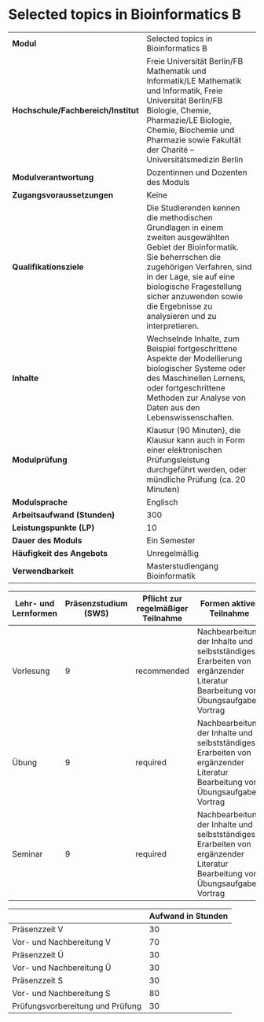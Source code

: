 # Selected topics in Bioinformatics B
|                                    |   |
|------------------------------------|---|
|**Modul**                           | Selected topics in Bioinformatics B |
|**Hochschule/Fachbereich/Institut** | Freie Universität Berlin/FB Mathematik und Informatik/LE Mathematik und Informatik, Freie Universität Berlin/FB Biologie, Chemie, Pharmazie/LE Biologie, Chemie, Biochemie und Pharmazie sowie Fakultät der Charité – Universitätsmedizin Berlin |
|**Modulverantwortung**              | Dozentinnen und Dozenten des Moduls |
|**Zugangsvoraussetzungen**          | Keine |
|**Qualifikationsziele**             | Die Studierenden kennen die methodischen Grundlagen in einem zweiten ausgewählten Gebiet der Bioinformatik. Sie beherrschen die zugehörigen Verfahren, sind in der Lage, sie auf eine biologische Fragestellung sicher anzuwenden sowie die Ergebnisse zu analysieren und zu interpretieren. |
|**Inhalte**                         | Wechselnde Inhalte, zum Beispiel fortgeschrittene Aspekte der Modellierung biologischer Systeme oder des Maschinellen Lernens, oder fortgeschrittene Methoden zur Analyse von Daten aus den Lebenswissenschaften. |
|**Modulprüfung**                    | Klausur (90 Minuten), die Klausur kann auch in Form einer elektronischen Prüfungsleistung durchgeführt werden, oder mündliche Prüfung (ca. 20 Minuten) |
|**Modulsprache**                    | Englisch |
|**Arbeitsaufwand (Stunden)**        | 300 |
|**Leistungspunkte (LP)**            | 10 |
|**Dauer des Moduls**                | Ein Semester |
|**Häufigkeit des Angebots**         | Unregelmäßig |
|**Verwendbarkeit**                  | Masterstudiengang Bioinformatik |

| Lehr- und Lernformen | Präsenzstudium <br> (SWS) | Pflicht zur regelmäßiger Teilnahme | Formen aktiver Teilnahme |
| ---------------------|---------------------------|------------------------------------|------------------------- |
| Vorlesung            | 9                         | recommended                        | Nachbearbeitung der Inhalte und selbstständiges Erarbeiten von ergänzender Literatur<br>Bearbeitung von Übungsaufgaben<br>Vortrag |
| Übung                | 9                         | required                           | Nachbearbeitung der Inhalte und selbstständiges Erarbeiten von ergänzender Literatur<br>Bearbeitung von Übungsaufgaben<br>Vortrag |
| Seminar              | 9                         | required                           | Nachbearbeitung der Inhalte und selbstständiges Erarbeiten von ergänzender Literatur<br>Bearbeitung von Übungsaufgaben<br>Vortrag |

|   | Aufwand in Stunden |
| - |--------------------|
| Präsenzzeit V                            | 30    |
| Vor- und Nachbereitung V                 | 70    |
| Präsenzzeit Ü                            | 30    |
| Vor- und Nachbereitung Ü                 | 30    |
| Präsenzzeit S                            | 30    |
| Vor- und Nachbereitung S                 | 80    |
| Prüfungsvorbereitung und Prüfung         | 30    |
